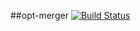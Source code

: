 ##opt-merger [![Build Status](https://travis-ci.org/shakyShane/opt-merger.svg?branch=master)](https://travis-ci.org/shakyShane/opt-merger)
